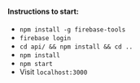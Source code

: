 #### Instructions to start:
* ```npm install -g firebase-tools```
* ```firebase login```
* ```cd api/ && npm install && cd .. ```
* ```npm install```
* ```npm start```
* Visit ```localhost:3000```

